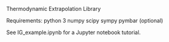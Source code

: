 Thermodynamic Extrapolation Library

Requirements:  python 3
               numpy
               scipy
               sympy
               pymbar (optional)

See IG_example.ipynb for a Jupyter notebook tutorial.
